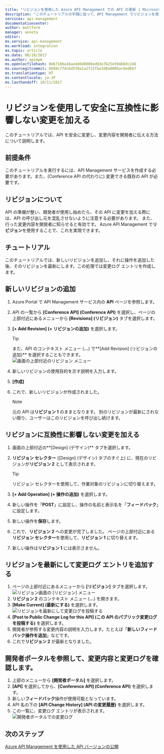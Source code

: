 ```yaml
---
title: "リビジョンを使用した Azure API Management での API の更新 | Microsoft Docs"
description: "このチュートリアルの手順に従って、API Management でリビジョンを使用して互換性に影響しない変更を行う方法について説明します。"
services: api-management
documentationcenter: 
author: mattfarm
manager: anneta
editor: 
ms.service: api-management
ms.workload: integration
ms.topic: article
ms.date: 08/18/2017
ms.author: apimpm
ms.openlocfilehash: 0d67166a16ae4d640080ad83e7625e594b0dc246
ms.sourcegitcommit: 6699c77dcbd5f8a1a2f21fba3d0a0005ac9ed6b7
ms.translationtype: HT
ms.contentlocale: ja-JP
ms.lasthandoff: 10/11/2017
---
```

# <a name="make-non-breaking-changes-safely-using-revisions"></a>リビジョンを使用して安全に互換性に影響しない変更を加える
このチュートリアルでは、API を安全に変更し、変更内容を開発者に伝える方法について説明します。

## <a name="prerequisites"></a>前提条件
このチュートリアルを実行するには、API Management サービスを作成する必要があります。また、(Conference API の代わりに) 変更できる既存の API が必要です。

## <a name="about-revisions"></a>リビジョンについて
API の準備が整い、開発者が使用し始めたら、その API に変更を加える際には、API の呼び出し元を混乱させないように注意する必要があります。 また、行った変更内容を開発者に知らせると有効です。 Azure API Management で**リビジョン**を使用することで、これを実現できます。

## <a name="walkthrough"></a>チュートリアル
このチュートリアルでは、新しいリビジョンを追加し、それに操作を追加した後、そのリビジョンを最新にします。この処理では変更ログ エントリを作成します。

## <a name="add-a-new-revision"></a>新しいリビジョンの追加
1. Azure Portal で API Management サービス内の **API** ページを参照します。
2. API の一覧から **[Conference API] \(Conference API\)** を選択し、ページの上部付近にあるメニューから **[Revisions] \(リビジョン\)** タブを選択します。
3. **[+ Add Revision] \(+ リビジョンの追加\)** を選択します。

    > [!TIP]
    > また、API のコンテキスト メニュー (**...**) で**[Add Revision] \(リビジョンの追加\)** を選択することもできます。
![画面の上部付近のリビジョン メニュー](media/api-management-getstarted-revise-api/TopMenu.PNG)

4. 新しいリビジョンの使用目的を示す説明を入力します。
5. **[作成]**
6. これで、新しいリビジョンが作成されました。

    > [!NOTE]
    > 元の API は**リビジョン 1** のままとなります。 別のリビジョンが最新にされない限り、ユーザーはこのリビジョンを呼び出し続けます。

## <a name="make-non-breaking-changes-to-your-revision"></a>リビジョンに互換性に影響しない変更を加える
1. 画面の上部付近の**[Design] \(デザイン\)** タブを選択します。
2. **リビジョン セレクター** ([Design] \(デザイン\) タブのすぐ上) に、現在のリビジョンが**リビジョン 2** として表示されます。

    > [!TIP]
    > リビジョン セレクターを使用して、作業対象のリビジョンに切り替えます。

3. **[+ Add Operation] \(+ 操作の追加\)** を選択します。
4. 新しい操作を「**POST**」に設定し、操作の名前と表示名を「**フィードバック**」に設定します。
5. 新しい操作を**保存**します。
6. これで、**リビジョン 2** への変更が完了しました。 ページの上部付近にある**リビジョン セレクター**を使用して、**リビジョン 1** に切り替えます。
7. 新しい操作は**リビジョン 1** には表示さません。 

## <a name="make-your-revision-current-and-add-a-change-log-entry"></a>リビジョンを最新にして変更ログ エントリを追加する
1. ページの上部付近にあるメニューから **[リビジョン]** タブを選択します。
![リビジョン画面の [リビジョン] メニュー](media/api-management-getstarted-revise-api/RevisionsMenu.PNG)
2. **リビジョン 2** のコンテキスト メニュー (**...**) を開きます。
3. **[Make Current] \(最新にする\)** を選択します。
![リビジョンを最新にして変更ログを投稿する](media/api-management-getstarted-revise-api/MakeCurrent.PNG)
4. **[Post to Public Change Log for this API] \(この API のパブリック変更ログを投稿する\)** を選択します。
5. 開発者が参照する変更内容の説明を入力します。たとえば「**新しいフィードバック操作を追加**」などです。
6. これで**リビジョン 2** が最新となりました。

## <a name="browse-the-developer-portal-to-see-changes-and-change-log"></a>開発者ポータルを参照して、変更内容と変更ログを確認します。
1. 上部のメニューから **[開発者ポータル]** を選択します。
2. **[API]** を選択してから、**[Conference API] \(Conference API\)** を選択します。
3. 新しい**フィードバック**操作が使用可能となっています。
4. API 名の下の **[API Change History] \(API の変更履歴\)** を選択します。
5. この一覧に、変更ログ エントリが表示されます。
![開発者ポータルでの変更ログ](media/api-management-getstarted-revise-api/ChangeLogDevPortal.PNG)

## <a name="next-steps"></a>次のステップ
[Azure API Management を使用した API バージョンの公開](#api-management-getstarted-publish-versions.md)